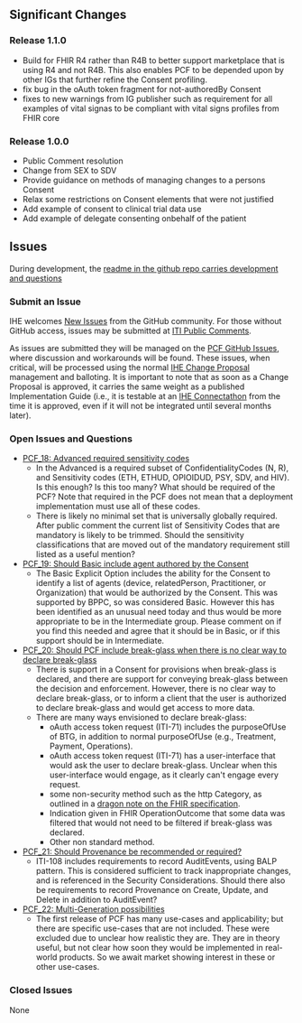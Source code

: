 
## Significant Changes

### Release 1.1.0

- Build for FHIR R4 rather than R4B to better support marketplace that is using R4 and not R4B. This also enables PCF to be depended upon by other IGs that further refine the Consent profiling.
- fix bug in the oAuth token fragment for not-authoredBy Consent
- fixes to new warnings from IG publisher such as requirement for all examples of vital signas to be compliant with vital signs profiles from FHIR core

### Release 1.0.0

- Public Comment resolution
- Change from SEX to SDV
- Provide guidance on methods of managing changes to a persons Consent
- Relax some restrictions on Consent elements that were not justified
- Add example of consent to clinical trial data use
- Add example of delegate consenting onbehalf of the patient

## Issues

During development, the [readme in the github repo carries development and questions](https://github.com/IHE/ITI.PCF/blob/master/README.md)

### Submit an Issue

IHE welcomes [New Issues](https://github.com/IHE/ITI.PCF/issues/new/choose)
from the GitHub community. For those without GitHub access, issues may be
submitted at [ITI Public Comments](https://www.ihe.net/ITI_Public_Comments/).

As issues are submitted they will be managed on the
[PCF GitHub Issues](https://github.com/IHE/ITI.PCF/issues), where discussion and
workarounds will be found. These issues, when critical, will be processed using the normal
[IHE Change Proposal](https://wiki.ihe.net/index.php/Category:CPs) management and balloting.
It is important to note that as soon as a Change Proposal is approved, it carries the same
weight as a published Implementation Guide (i.e., it is testable at an
[IHE Connectathon](https://www.ihe.net/participate/connectathon/) from the time
it is approved, even if it will not be integrated until several months later).

### Open Issues and Questions

- [PCF_18: Advanced required sensitivity codes](https://github.com/IHE/ITI.PCF/issues/18)
  - In the Advanced is a required subset of ConfidentialityCodes (N, R), and Sensitivity codes (ETH, ETHUD, OPIOIDUD, PSY, SDV, and HIV). Is this enough? Is this too many? What should be required of the PCF? Note that required in the PCF does not mean that a deployment implementation must use all of these codes.
  - There is likely no minimal set that is universally globally required. After public comment the current list of Sensitivity Codes that are mandatory is likely to be trimmed.  Should the sensitivity classifications that are moved out of the mandatory requirement still listed as a useful mention?
- [PCF_19: Should Basic include agent authored by the Consent](https://github.com/IHE/ITI.PCF/issues/19)
  - The Basic Explicit Option includes the ability for the Consent to identify a list of agents (device, relatedPerson, Practitioner, or Organization) that would be authorized by the Consent. This was supported by BPPC, so was considered Basic. However this has been identified as an unusual need today and thus would be more appropriate to be in the Intermediate group. Please comment on if you find this needed and agree that it should be in Basic, or if this support should be in Intermediate.
- [PCF_20: Should PCF include break-glass when there is no clear way to declare break-glass](https://github.com/IHE/ITI.PCF/issues/20)
  - There is support in a Consent for provisions when break-glass is declared, and there are support for conveying break-glass between the decision and enforcement. However, there is no clear way to declare break-glass, or to inform a client that the user is authorized to declare break-glass and would get access to more data.
  - There are many ways envisioned to declare break-glass:
    - oAuth access token request (ITI-71) includes the purposeOfUse of BTG, in addition to normal purposeOfUse (e.g., Treatment, Payment, Operations).
    - oAuth access token request (ITI-71) has a user-interface that would ask the user to declare break-glass. Unclear when this user-interface would engage, as it clearly can't engage every request.
    - some non-security method such as the http Category, as outlined in a [dragon note on the FHIR specification]({{site.data.fhir.path}}security-labels.html#break-the-glass).
    - Indication given in FHIR OperationOutcome that some data was filtered that would not need to be filtered if break-glass was declared.
    - Other non standard method.
- [PCF_21: Should Provenance be recommended or required?](https://github.com/IHE/ITI.PCF/issues/21)
  - ITI-108 includes requirements to record AuditEvents, using BALP pattern. This is considered sufficient to track inappropriate changes, and is referenced in the Security Considerations. Should there also be requirements to record Provenance on Create, Update, and Delete in addition to AuditEvent?
- [PCF_22: Multi-Generation possibilities](https://github.com/IHE/ITI.PCF/issues/39) 
  - The first release of PCF has many use-cases and applicability; but there are specific use-cases that are not included. These were excluded due to unclear how realistic they are. They are in theory useful, but not clear how soon they would be implemented in real-world products. So we await market showing interest in these or other use-cases.

### Closed Issues

None
